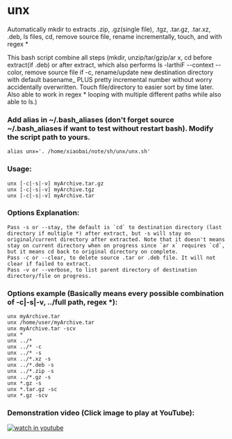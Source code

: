# unx
Automatically mkdir to extracts .zip, .gz(single file), .tgz, .tar.gz, .tar.xz, .deb, ls files, cd, remove source file, rename incrementally, touch, and with regex *

This bash script combine all steps (mkdir, unzip/tar/gzip/ar x, cd before extract(if .deb) or after extract, which also performs ls -larthiF --context --color, remove source file if -c, rename/update new destination directory with default basename_ PLUS pretty incremental number without worry accidentally overwritten. Touch file/directory to easier sort by time later. Also able to work in regex * looping with multiple different paths while also able to ls.)

### Add alias in ~/.bash_aliases (don't forget source ~/.bash_aliases if want to test without restart bash). Modify the script path to yours.
    alias unx='. /home/xiaobai/note/sh/unx/unx.sh' 

### Usage:
    unx [-c|-s|-v] myArchive.tar.gz
    unx [-c|-s|-v] myArchive.tgz
    unx [-c|-s|-v] myArchive.tar

### Options Explanation:
    Pass -s or --stay, the default is `cd` to destination directory (last directory if multiple *) after extract, but -s will stay on original/current directory after extracted. Note that it doesn't means stay on current directory when on progress since `ar x` requires `cd`, but it means cd back to original directory on complete.
    Pass -c or --clear, to delete source .tar or .deb file. It will not clear if failed to extract.
    Pass -v or --verbose, to list parent directory of destination directory/file on progress.

### Options example (Basically means every possible combination of -c|-s|-v, ../full path, regex *):
    unx myArchive.tar
    unx /home/user/myArchive.tar
    unx myArchive.tar -scv
    unx *
    unx ../*
    unx ../* -c
    unx ../* -s
    unx ../*.xz -s
    unx ../*.deb -s
    unx ../*.zip -s
    unx ../*.gz -s
    unx *.gz -s
    unx *.tar.gz -sc
    unx *.gz -scv

### Demonstration video (Click image to play at YouTube): ##

[![watch in youtube](https://i.ytimg.com/vi/hnCHUxaRUIk/hqdefault.jpg)](https://www.youtube.com/watch?v=hnCHUxaRUIk "unx")

